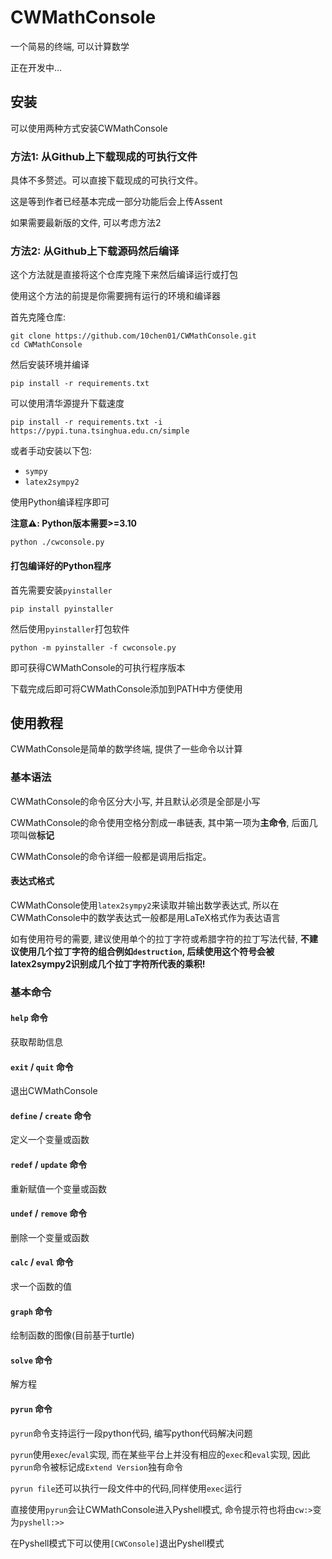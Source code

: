 # CWMathConsole

一个简易的终端, 可以计算数学

正在开发中...

## 安装

可以使用两种方式安装CWMathConsole

### 方法1: 从Github上下载现成的可执行文件

具体不多赘述。可以直接下载现成的可执行文件。

这是等到作者已经基本完成一部分功能后会上传Assent

如果需要最新版的文件, 可以考虑方法2

### 方法2: 从Github上下载源码然后编译

这个方法就是直接将这个仓库克隆下来然后编译运行或打包

使用这个方法的前提是你需要拥有运行的环境和编译器

首先克隆仓库:

```shell
git clone https://github.com/10chen01/CWMathConsole.git
cd CWMathConsole
```

然后安装环境并编译

```shell
pip install -r requirements.txt
```

可以使用清华源提升下载速度

```shell
pip install -r requirements.txt -i https://pypi.tuna.tsinghua.edu.cn/simple
```

或者手动安装以下包:
- `sympy`
- `latex2sympy2`

使用Python编译程序即可

**注意⚠️: Python版本需要>=3.10**

```shell
python ./cwconsole.py
```

#### 打包编译好的Python程序

首先需要安装`pyinstaller`

```shell
pip install pyinstaller
```

然后使用`pyinstaller`打包软件

```shell
python -m pyinstaller -f cwconsole.py
```

即可获得CWMathConsole的可执行程序版本

下载完成后即可将CWMathConsole添加到PATH中方便使用

## 使用教程

CWMathConsole是简单的数学终端, 提供了一些命令以计算

### 基本语法

CWMathConsole的命令区分大小写, 并且默认必须是全部是小写

CWMathConsole的命令使用空格分割成一串链表, 其中第一项为**主命令**, 后面几项叫做**标记**

CWMathConsole的命令详细一般都是调用后指定。

#### 表达式格式

CWMathConsole使用`latex2sympy2`来读取并输出数学表达式, 所以在CWMathConsole中的数学表达式一般都是用LaTeX格式作为表达语言

如有使用符号的需要, 建议使用单个的拉丁字符或希腊字符的拉丁写法代替, **不建议使用几个拉丁字符的组合例如`destruction`, 后续使用这个符号会被latex2sympy2识别成几个拉丁字符所代表的乘积!**

### 基本命令

#### `help` 命令

获取帮助信息

#### `exit` / `quit` 命令

退出CWMathConsole

#### `define` / `create` 命令

定义一个变量或函数

#### `redef` / `update` 命令

重新赋值一个变量或函数

#### `undef` / `remove` 命令

删除一个变量或函数

#### `calc` / `eval` 命令

求一个函数的值

#### `graph` 命令

绘制函数的图像(目前基于turtle)

#### `solve` 命令

解方程

#### `pyrun` 命令

`pyrun`命令支持运行一段python代码, 编写python代码解决问题

`pyrun`使用`exec`/`eval`实现, 而在某些平台上并没有相应的`exec`和`eval`实现, 因此`pyrun`命令被标记成`Extend Version`独有命令

`pyrun file`还可以执行一段文件中的代码,同样使用`exec`运行

直接使用`pyrun`会让CWMathConsole进入Pyshell模式, 命令提示符也将由`cw:>`变为`pyshell:>>`

在Pyshell模式下可以使用`[CWConsole]`退出Pyshell模式
